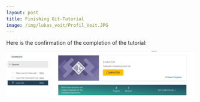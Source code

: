 ```yaml
---
layout: post
title: Finishing Git-Tutorial
image: /img/lukas_voit/Profil_Voit.JPG
---
```


Here is the confirmation of the completion of the tutorial:

![](../img/lukas_voit/Proof_Git_Tutorial_Voit.JPG)